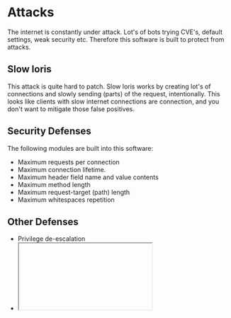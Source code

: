 # Attacks
The internet is constantly under attack. Lot's of bots trying CVE's, default settings, weak security etc. Therefore this software is built to protect from attacks.

## Slow loris
This attack is quite hard to patch. Slow loris works by creating lot's of connections and slowly sending (parts) of the request, intentionally. This looks like clients with slow internet connections are connection, and you don't want to mitigate those false positives.

## Security Defenses
The following modules are built into this software:
- Maximum requests per connection
- Maximum connection lifetime.
- Maximum header field name and value contents
- Maximum method length
- Maximum request-target (path) length
- Maximum whitespaces repetition

## Other Defenses
- Privilege de-escalation
- <iframe> blocking
- Sending of XSS protection hints
- Disabling refer\[r\]er (privacy)
- CSP

## Future Defenses
The following ideas have come to my mind, but haven't been implemented (properly):
- Automatic IP blocking
- Automatic blocking of vulnerability scanners
- Automatic blocking of directory
- Caching to avoid I/O overload (ClientError & FileResolveStatus' FILE_SYSTEM_OVERLOAD)
- Full slowloris attack mitigation by read timeout total time checking
- Maximum message body length (this isn't actually needed because we skip that parsing either way)
- Maximum connections per IP
- Prioritizing connections from different IPs
- Service outage notifications
- R-U-Dead-Yet mitigation
